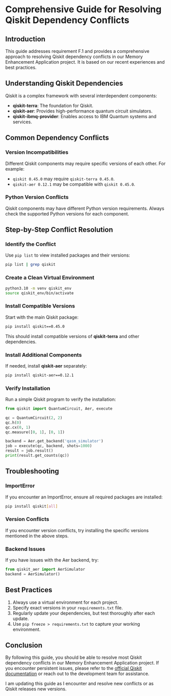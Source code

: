 # Comprehensive Guide for Resolving Qiskit Dependency Conflicts

## Introduction

This guide addresses requirement F.1 and provides a comprehensive approach to resolving Qiskit dependency conflicts in our Memory Enhancement Application project. It is based on our recent experiences and best practices.

## Understanding Qiskit Dependencies

Qiskit is a complex framework with several interdependent components:

- **qiskit-terra**: The foundation for Qiskit.
- **qiskit-aer**: Provides high-performance quantum circuit simulators.
- **qiskit-ibmq-provider**: Enables access to IBM Quantum systems and services.

## Common Dependency Conflicts

### Version Incompatibilities

Different Qiskit components may require specific versions of each other. For example:

- `qiskit 0.45.0` may require `qiskit-terra 0.45.0`.
- `qiskit-aer 0.12.1` may be compatible with `qiskit 0.45.0`.

### Python Version Conflicts

Qiskit components may have different Python version requirements. Always check the supported Python versions for each component.

## Step-by-Step Conflict Resolution

### Identify the Conflict

Use `pip list` to view installed packages and their versions:

```bash
pip list | grep qiskit
```

### Create a Clean Virtual Environment

```bash
python3.10 -m venv qiskit_env
source qiskit_env/bin/activate
```

### Install Compatible Versions

Start with the main Qiskit package:

```bash
pip install qiskit==0.45.0
```

This should install compatible versions of **qiskit-terra** and other dependencies.

### Install Additional Components

If needed, install **qiskit-aer** separately:

```bash
pip install qiskit-aer==0.12.1
```

### Verify Installation

Run a simple Qiskit program to verify the installation:

```python
from qiskit import QuantumCircuit, Aer, execute

qc = QuantumCircuit(2, 2)
qc.h(0)
qc.cx(0, 1)
qc.measure([0, 1], [0, 1])

backend = Aer.get_backend('qasm_simulator')
job = execute(qc, backend, shots=1000)
result = job.result()
print(result.get_counts(qc))
```

## Troubleshooting

### ImportError

If you encounter an ImportError, ensure all required packages are installed:

```bash
pip install qiskit[all]
```

### Version Conflicts

If you encounter version conflicts, try installing the specific versions mentioned in the above steps.

### Backend Issues

If you have issues with the Aer backend, try:

```python
from qiskit_aer import AerSimulator
backend = AerSimulator()
```

## Best Practices

1. Always use a virtual environment for each project.
2. Specify exact versions in your `requirements.txt` file.
3. Regularly update your dependencies, but test thoroughly after each update.
4. Use `pip freeze > requirements.txt` to capture your working environment.

## Conclusion

By following this guide, you should be able to resolve most Qiskit dependency conflicts in our Memory Enhancement Application project. If you encounter persistent issues, please refer to the [official Qiskit documentation](https://qiskit.org/documentation/) or reach out to the development team for assistance.

I am updating this guide as I encounter and resolve new conflicts or as Qiskit releases new versions.
